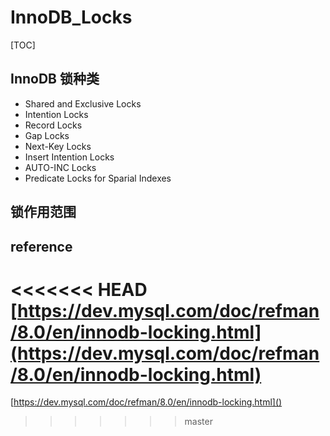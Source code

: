 # InnoDB_Locks

[TOC]

## InnoDB 锁种类

* Shared and Exclusive Locks
* Intention Locks
* Record Locks
* Gap Locks
* Next-Key Locks
* Insert Intention Locks
* AUTO-INC Locks
* Predicate Locks for Sparial Indexes

## 锁作用范围

## reference

<<<<<<< HEAD
[https://dev.mysql.com/doc/refman/8.0/en/innodb-locking.html](https://dev.mysql.com/doc/refman/8.0/en/innodb-locking.html)
=======
[https://dev.mysql.com/doc/refman/8.0/en/innodb-locking.html]()
>>>>>>> master

